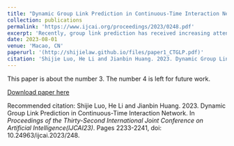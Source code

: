 ```yaml
---
title: "Dynamic Group Link Prediction in Continuous-Time Interaction Network "
collection: publications
permalink: 'https://www.ijcai.org/proceedings/2023/0248.pdf'
excerpt: 'Recently, group link prediction has received increasing attention due to its important role in analyzing relationships between individuals and groups. However, most existing group link prediction methods emphasize static settings or only make cursory exploitation of historical information, so they fail to obtain good performance in dynamic applications. To this end, we attempt to solve the group link prediction problem in continuoustime dynamic scenes with fine-grained temporal information. We propose a novel continuous-time group link prediction method CTGLP to capture the patterns of future link formation between individuals and groups. A new graph neural network CTGNN is presented to learn the latent representations of individuals by biasedly aggregating neighborhood information. Moreover, we design an importance-based group modeling function to model the embedding of a group based on its known members. CTGLP eventually learns a probability distribution and predicts the link target. Experimental results on various datasets with and without unseen nodes show that CTGLP outperforms the state-of-the-art methods by 13.4% and 13.2% on average.'
date: 2023-08-01
venue: 'Macao, CN'
paperurl: '(http://shijielaw.github.io/files/paper1_CTGLP.pdf)'
citation: 'Shijie Luo, He Li and Jianbin Huang. 2023. Dynamic Group Link Prediction in Continuous-Time Interaction Network. In <i>Proceedings of the Thirty-Second International Joint Conference on Artificial Intelligence(IJCAI23)</i>. Pages 2233-2241, doi: 10.24963/ijcai.2023/248.'
---
```

This paper is about the number 3. The number 4 is left for future work.

[Download paper here](http://shijielaw.github.io/files/paper1_CTGLP.pdf)

Recommended citation: Shijie Luo, He Li and Jianbin Huang. 2023. Dynamic Group Link Prediction in Continuous-Time Interaction Network. In <i>Proceedings of the Thirty-Second International Joint Conference on Artificial Intelligence(IJCAI23)</i>. Pages 2233-2241, doi: 10.24963/ijcai.2023/248.
